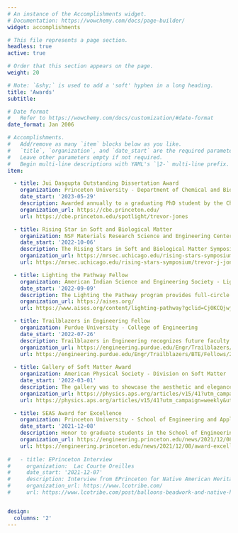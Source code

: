 ```yaml
---
# An instance of the Accomplishments widget.
# Documentation: https://wowchemy.com/docs/page-builder/
widget: accomplishments

# This file represents a page section.
headless: true
active: true

# Order that this section appears on the page.
weight: 20

# Note: `&shy;` is used to add a 'soft' hyphen in a long heading.
title: 'Awards'
subtitle:

# Date format
#   Refer to https://wowchemy.com/docs/customization/#date-format
date_format: Jan 2006

# Accomplishments.
#   Add/remove as many `item` blocks below as you like.
#   `title`, `organization`, and `date_start` are the required parameters.
#   Leave other parameters empty if not required.
#   Begin multi-line descriptions with YAML's `|2-` multi-line prefix.
item:

  - title: Jui Dasgupta Outstanding Dissertation Award
    organization: Princeton University - Department of Chemical and Biological Engineering
    date_start: '2023-05-29'
    description: Awarded annually to a graduating PhD student by the Chemical and Biological Engineering graduate faculty committee.
    organization_url: https://cbe.princeton.edu/
    url: https://cbe.princeton.edu/spotlight/trevor-jones

  - title: Rising Star in Soft and Biological Matter
    organization: NSF Materials Research Science and Engineering Centers - University of Chicago and University of California San Diego
    date_start: '2022-10-06'
    description: The Rising Stars in Soft and Biological Matter Symposium is a platform for exceptional early-career scientists in the broad field of soft and biological matter to present their work. The speakers are chosen for their track record of research accomplishments and demonstrated contributions to enhancing diversity, equity, and inclusion in STEM. I was chosen as a speaker for the virtual conference held on October 6-7, 2022.
    organization_url: https://mrsec.uchicago.edu/rising-stars-symposium/
    url: https://mrsec.uchicago.edu/rising-stars-symposium/trevor-j-jones/

  - title: Lighting the Pathway Fellow
    organization: American Indian Science and Engineering Society - Lighting the Pathway to Faculty Careers for Natives in STEM (NSF)
    date_start: '2022-09-09'
    description: The Lighting the Pathway program provides full-circle of support to American Indians on the pathway to becoming STEM faculty. I was invited to the final cohort of Lighting the Pathway. As a fellow I recieve mentorship as I attend faculty development programs and the national AISES conference.
    organization_url: https://aises.org/
    url: https://www.aises.org/content/lighting-pathway?gclid=Cj0KCQjwjvaYBhDlARIsAO8PkE3jLcIhc5lV_bkPOzUDjnXu74Soz97iodS25ogxK5DPqU3hgh_6_M0aAnPwEALw_wcB

  - title: Trailblazers in Engineering Fellow
    organization: Purdue University - College of Engineering
    date_start: '2022-07-26'
    description: Trailblazers in Engineering recognizes future faculty in engineering who are committed to increasing the success of underrepresented communities of engineers. I was named a Black Trailblazer in Engineering Fellow for the 2022 cohort and attended a workshop hosted on Purdue's campus.
    organization_url: https://engineering.purdue.edu/Engr/Trailblazers/Fellows
    url: https://engineering.purdue.edu/Engr/Trailblazers/BTE/Fellows/2022-fellows/Jones
    
  - title: Gallery of Soft Matter Award
    organization: American Physical Society - Division on Soft Matter
    date_start: '2022-03-01'
    description: The gallery was to showcase the aesthetic and elegance of soft matter systems. I won the prize for video based on aesthetics and scientific explanation. You can check out the video on [{{< icon name="youtube" pack="fab" >}} youtube](https://www.youtube.com/watch?v=61HpWDJ1bsw).
    organization_url: https://physics.aps.org/articles/v15/41?utm_campaign=weekly&utm_medium=email&utm_source=emailalert
    url: https://physics.aps.org/articles/v15/41?utm_campaign=weekly&utm_medium=email&utm_source=emailalert

  - title: SEAS Award for Excellence
    organization: Princeton University - School of Engineering and Applied Sciences
    date_start: '2021-12-08'
    description: Honor to graduate students in the School of Engineering and Applied Sciences for excelling in classes, research, teaching, and leadership.
    organization_url: https://engineering.princeton.edu/news/2021/12/08/award-excellence-honors-graduate-student-achievement-2
    url: https://engineering.princeton.edu/news/2021/12/08/award-excellence-honors-graduate-student-achievement-2
  
#   - title: EPrinceton Interview
#     organization:  Lac Courte Oreilles 
#     date_start: '2021-12-07'
#     description: Interview from EPrinceton for Native American Heritage Month. The interview was featured in the News & Information of the Lac Courte Oreilles Tribe. 
#     organization_url: https://www.lcotribe.com/
#     url: https://www.lcotribe.com/post/balloons-beadwork-and-native-heritage-are-inspiration-for-materials-engineer


design:
  columns: '2'
---
```

